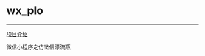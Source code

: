 # wx_plo  
----


[项目介绍](http://www.see-source.com/weixinwidget/detail.html?wid=69)


微信小程序之仿微信漂流瓶

